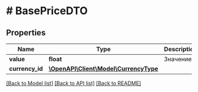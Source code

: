 # # BasePriceDTO

## Properties

Name | Type | Description | Notes
------------ | ------------- | ------------- | -------------
**value** | **float** | Значение. |
**currency_id** | [**\OpenAPI\Client\Model\CurrencyType**](CurrencyType.md) |  |

[[Back to Model list]](../../README.md#models) [[Back to API list]](../../README.md#endpoints) [[Back to README]](../../README.md)
